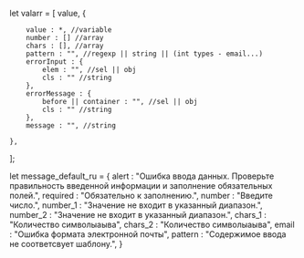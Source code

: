
let valarr = [
    value,
    {

        value : *, //variable
        number : [] //array
        chars : [], //array
        pattern : "", //regexp || string || (int types - email...)
        errorInput : {
            elem : "", //sel || obj
            cls : "" //string
        },
        errorMessage : {
            before || container : "", //sel || obj
            cls : "" //string
        },
        message : "", //string

    },
];



let message_default_ru = {
    alert : "Ошибка ввода данных. Проверьте правильность введенной информации и заполнение обязательных полей.",
    required : "Обязательно к заполнению.",
    number : "Введите число.",
    number_1 : "Значение не входит в указанный диапазон.", 
    number_2 : "Значение не входит в указанный диапазон.", 
    chars_1 : "Количество символыаыва",
    chars_2 : "Количество символыаыва",
    email : "Ошибка формата электронной почты",
    pattern : "Содержимое ввода не соответсвует шаблону.",
}